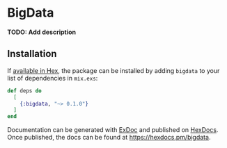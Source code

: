 # BigData

**TODO: Add description**

## Installation

If [available in Hex](https://hex.pm/docs/publish), the package can be installed
by adding `bigdata` to your list of dependencies in `mix.exs`:

```elixir
def deps do
  [
    {:bigdata, "~> 0.1.0"}
  ]
end
```

Documentation can be generated with [ExDoc](https://github.com/elixir-lang/ex_doc)
and published on [HexDocs](https://hexdocs.pm). Once published, the docs can
be found at <https://hexdocs.pm/bigdata>.

